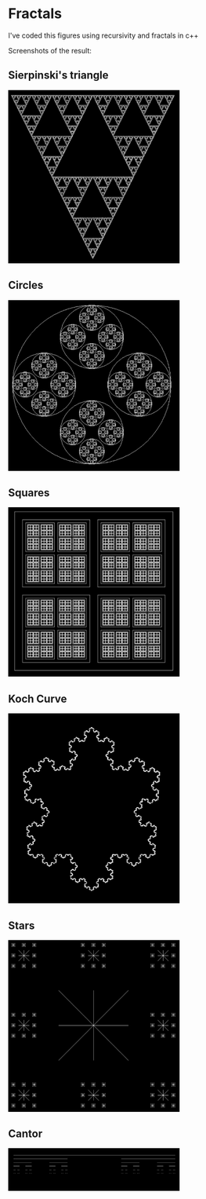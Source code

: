 # Fractals

I've coded this figures using recursivity and fractals in c++

Screenshots of the result:



## Sierpinski's triangle
<p align="left">
  <img src="Screenshots/Sierpinski_triangle.PNG" width="350" title="Sierpinski's triangle">  
</p>

## Circles
<p align="left">
  <img src="Screenshots/Circles.PNG" width="350" title="Circles">  
</p>

## Squares
<p align="left">
  <img src="Screenshots/Squares.PNG" width="350" title="Squares">  
</p>

## Koch Curve
<p align="left">
  <img src="Screenshots/Koch_curve.PNG" width="350" title="Koch Curve">  
</p>

## Stars
<p align="left">
  <img src="Screenshots/Stars.PNG" width="350" title="Stars">  
</p>

## Cantor
<p align="left">
  <img src="Screenshots/Cantor.PNG" width="350" title="Cantor">  
</p>
